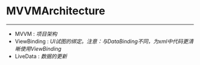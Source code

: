 # MVVMArchitecture
--------------------------
- MVVM : *项目架构*
- ViewBinding : *UI试图的绑定。注意：与DataBinding不同，为xml中代码更清晰使用ViewBinding*
- LiveData : *数据的更新*
